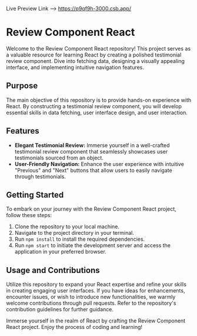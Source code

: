 Live Preview Link --> https://p9qf9h-3000.csb.app/
# Review Component React

Welcome to the Review Component React repository! This project serves as a valuable resource for learning React by creating a polished testimonial review component. Dive into fetching data, designing a visually appealing interface, and implementing intuitive navigation features.

## Purpose

The main objective of this repository is to provide hands-on experience with React. By constructing a testimonial review component, you will develop essential skills in data fetching, user interface design, and user interaction.

## Features

- **Elegant Testimonial Review:** Immerse yourself in a well-crafted testimonial review component that seamlessly showcases user testimonials sourced from an object.
- **User-Friendly Navigation:** Enhance the user experience with intuitive "Previous" and "Next" buttons that allow users to easily navigate through testimonials.

## Getting Started

To embark on your journey with the Review Component React project, follow these steps:

1. Clone the repository to your local machine.
2. Navigate to the project directory in your terminal.
3. Run `npm install` to install the required dependencies.
4. Run `npm start` to initiate the development server and access the application in your preferred browser.

## Usage and Contributions

Utilize this repository to expand your React expertise and refine your skills in creating engaging user interfaces. If you have ideas for enhancements, encounter issues, or wish to introduce new functionalities, we warmly welcome contributions through pull requests. Refer to the repository's contribution guidelines for further guidance.

Immerse yourself in the realm of React by crafting the Review Component React project. Enjoy the process of coding and learning!

